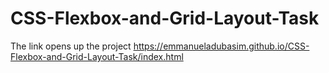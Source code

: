 # CSS-Flexbox-and-Grid-Layout-Task


The link opens up the project
https://emmanueladubasim.github.io/CSS-Flexbox-and-Grid-Layout-Task/index.html
